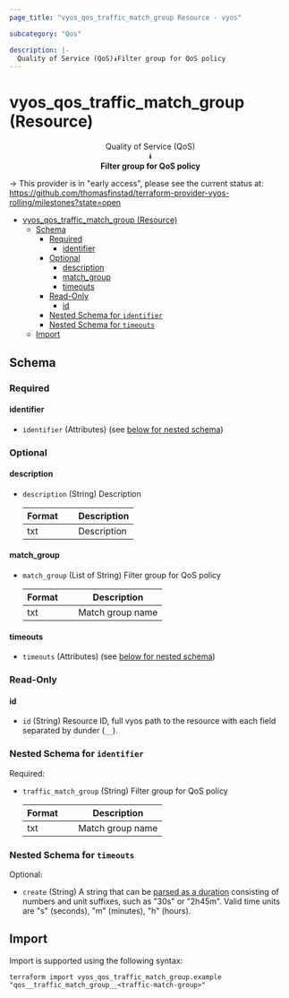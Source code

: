 ```yaml
---
page_title: "vyos_qos_traffic_match_group Resource - vyos"

subcategory: "Qos"

description: |-
  Quality of Service (QoS)⯯Filter group for QoS policy
---
```


# vyos_qos_traffic_match_group (Resource)
<center>

Quality of Service (QoS)  
⯯  
**Filter group for QoS policy**


</center>

-> This provider is in "early access", please see the current status at: https://github.com/thomasfinstad/terraform-provider-vyos-rolling/milestones?state=open

<!--TOC-->

- [vyos_qos_traffic_match_group (Resource)](#vyos_qos_traffic_match_group-resource)
  - [Schema](#schema)
    - [Required](#required)
      - [identifier](#identifier)
    - [Optional](#optional)
      - [description](#description)
      - [match_group](#match_group)
      - [timeouts](#timeouts)
    - [Read-Only](#read-only)
      - [id](#id)
    - [Nested Schema for `identifier`](#nested-schema-for-identifier)
    - [Nested Schema for `timeouts`](#nested-schema-for-timeouts)
  - [Import](#import)

<!--TOC-->

<!-- schema generated by tfplugindocs -->
## Schema

### Required

#### identifier
- `identifier` (Attributes) (see [below for nested schema](#nestedatt--identifier))

### Optional

#### description
- `description` (String) Description

    |  Format  &emsp;|  Description  |
    |----------|---------------|
    |  txt     &emsp;|  Description  |
#### match_group
- `match_group` (List of String) Filter group for QoS policy

    |  Format  &emsp;|  Description       |
    |----------|--------------------|
    |  txt     &emsp;|  Match group name  |
#### timeouts
- `timeouts` (Attributes) (see [below for nested schema](#nestedatt--timeouts))

### Read-Only

#### id
- `id` (String) Resource ID, full vyos path to the resource with each field separated by dunder (`__`).

<a id="nestedatt--identifier"></a>
### Nested Schema for `identifier`

Required:

- `traffic_match_group` (String) Filter group for QoS policy

    |  Format  &emsp;|  Description       |
    |----------|--------------------|
    |  txt     &emsp;|  Match group name  |


<a id="nestedatt--timeouts"></a>
### Nested Schema for `timeouts`

Optional:

- `create` (String) A string that can be [parsed as a duration](https://pkg.go.dev/time#ParseDuration) consisting of numbers and unit suffixes, such as &#34;30s&#34; or &#34;2h45m&#34;. Valid time units are &#34;s&#34; (seconds), &#34;m&#34; (minutes), &#34;h&#34; (hours).

## Import

Import is supported using the following syntax:

```shell
terraform import vyos_qos_traffic_match_group.example "qos__traffic_match_group__<traffic-match-group>"
```
